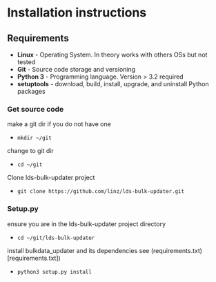 # Installation instructions

## Requirements
* **Linux** - Operating System. In theory works with others OSs but not tested
* **Git**   - Source code storage and versioning
* **Python 3** - Programming language. Version > 3.2 required
* **setuptools** - download, build, install, upgrade, and uninstall Python packages


### Get source code

make a git dir if you do not have one

*  `mkdir ~/git`

change to git dir

*  `cd ~/git`

Clone lds-bulk-updater project
*  `git clone https://github.com/linz/lds-bulk-updater.git`


### Setup.py

ensure you are in the lds-bulk-updater project directory 
*  `cd ~/git/lds-bulk-updater` 

install bulkdata_updater and its dependencies see (requirements.txt)[requirements.txt])
* `python3 setup.py install`
